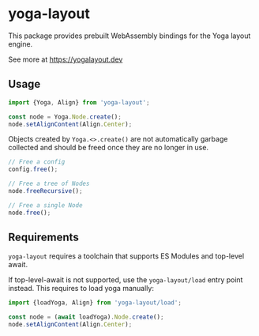# yoga-layout

This package provides prebuilt WebAssembly bindings for the Yoga layout engine.

See more at https://yogalayout.dev

## Usage

```ts
import {Yoga, Align} from 'yoga-layout';

const node = Yoga.Node.create();
node.setAlignContent(Align.Center);
```

Objects created by `Yoga.<>.create()` are not automatically garbage collected and should be freed once they are no longer in use.

```ts
// Free a config
config.free();

// Free a tree of Nodes
node.freeRecursive();

// Free a single Node
node.free();
```

## Requirements

`yoga-layout` requires a toolchain that supports ES Modules and top-level await.

If top-level-await is not supported, use the `yoga-layout/load` entry point instead. This requires to load yoga manually:

```ts
import {loadYoga, Align} from 'yoga-layout/load';

const node = (await loadYoga).Node.create();
node.setAlignContent(Align.Center);
```
